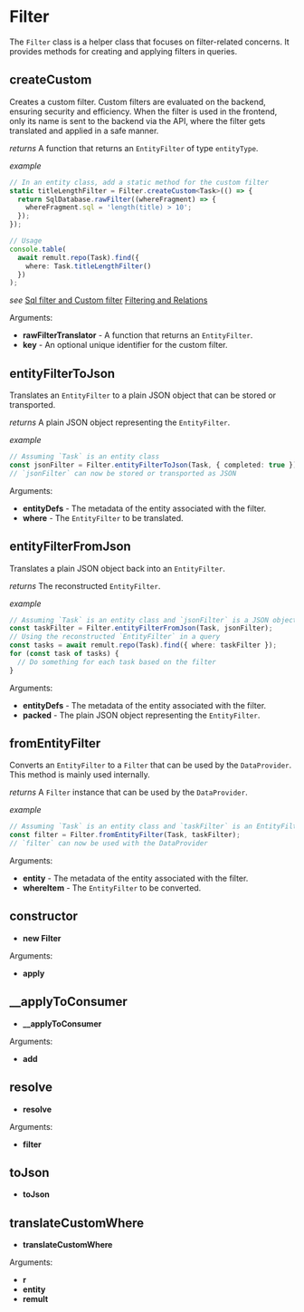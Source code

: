 # Filter
The `Filter` class is a helper class that focuses on filter-related concerns. It provides methods
for creating and applying filters in queries.
## createCustom
Creates a custom filter. Custom filters are evaluated on the backend, ensuring security and efficiency.
When the filter is used in the frontend, only its name is sent to the backend via the API,
where the filter gets translated and applied in a safe manner.
   
   
   *returns*
   A function that returns an `EntityFilter` of type `entityType`.
   
   
   *example*
   ```ts
   // In an entity class, add a static method for the custom filter
   static titleLengthFilter = Filter.createCustom<Task>(() => {
     return SqlDatabase.rawFilter((whereFragment) => {
       whereFragment.sql = 'length(title) > 10';
     });
   });
   
   // Usage
   console.table(
     await remult.repo(Task).find({
       where: Task.titleLengthFilter()
     })
   );
   ```
   
   
   *see*
   [Sql filter and Custom filter](/docs/custom-filter.html)
   [Filtering and Relations](/docs/filtering-and-relations.html)

Arguments:
* **rawFilterTranslator** - A function that returns an `EntityFilter`.
* **key** - An optional unique identifier for the custom filter.
## entityFilterToJson
Translates an `EntityFilter` to a plain JSON object that can be stored or transported.
   
   
   *returns*
   A plain JSON object representing the `EntityFilter`.
   
   
   *example*
   ```ts
   // Assuming `Task` is an entity class
   const jsonFilter = Filter.entityFilterToJson(Task, { completed: true });
   // `jsonFilter` can now be stored or transported as JSON
   ```

Arguments:
* **entityDefs** - The metadata of the entity associated with the filter.
* **where** - The `EntityFilter` to be translated.
## entityFilterFromJson
Translates a plain JSON object back into an `EntityFilter`.
   
   
   *returns*
   The reconstructed `EntityFilter`.
   
   
   *example*
   ```ts
   // Assuming `Task` is an entity class and `jsonFilter` is a JSON object representing an EntityFilter
   const taskFilter = Filter.entityFilterFromJson(Task, jsonFilter);
   // Using the reconstructed `EntityFilter` in a query
   const tasks = await remult.repo(Task).find({ where: taskFilter });
   for (const task of tasks) {
     // Do something for each task based on the filter
   }
   ```

Arguments:
* **entityDefs** - The metadata of the entity associated with the filter.
* **packed** - The plain JSON object representing the `EntityFilter`.
## fromEntityFilter
Converts an `EntityFilter` to a `Filter` that can be used by the `DataProvider`. This method is
mainly used internally.
   
   
   *returns*
   A `Filter` instance that can be used by the `DataProvider`.
   
   
   *example*
   ```ts
   // Assuming `Task` is an entity class and `taskFilter` is an EntityFilter
   const filter = Filter.fromEntityFilter(Task, taskFilter);
   // `filter` can now be used with the DataProvider
   ```

Arguments:
* **entity** - The metadata of the entity associated with the filter.
* **whereItem** - The `EntityFilter` to be converted.
## constructor
* **new Filter**

Arguments:
* **apply**
## __applyToConsumer
* **__applyToConsumer**

Arguments:
* **add**
## resolve
* **resolve**

Arguments:
* **filter**
## toJson
* **toJson**
## translateCustomWhere
* **translateCustomWhere**

Arguments:
* **r**
* **entity**
* **remult**
